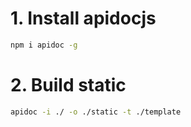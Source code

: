 # 1. Install apidocjs

```bash
npm i apidoc -g
```

# 2. Build static

```bash
apidoc -i ./ -o ./static -t ./template
```